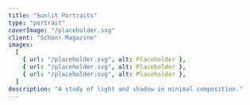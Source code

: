 ```yaml
---
title: "Sunlit Portraits"
type: "portrait"
coverImage: "/placeholder.svg"
client: "Schön! Magazine"
images:
  [
    { url: "/placeholder.svg", alt: Placeholder },
    { url: "/placeholder.svg", alt: Placeholder },
    { url: "/placeholder.svg", alt: Placeholder },
  ]
description: "A study of light and shadow in minimal composition."
---
```

